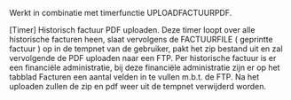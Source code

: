 Werkt in combinatie met timerfunctie UPLOADFACTUURPDF.

[Timer] Historisch factuur PDF uploaden. Deze timer loopt over alle historische facturen heen, slaat vervolgens de FACTUURFILE ( geprintte factuur ) op in de tempnet van de gebruiker,
 pakt het zip bestand uit en zal vervolgende de PDF uploaden naar een FTP. Per historische factuur is er een financiële administratie, bij deze financiële administratie zijn er op het tabblad Facturen een aantal velden in te vullen m.b.t. de FTP. Na het uploaden zullen de zip en pdf weer uit de tempnet verwijderd worden.
